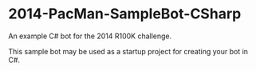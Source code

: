 2014-PacMan-SampleBot-CSharp
============================

An example C# bot for the 2014 R100K challenge.

This sample bot may be used as a startup project for creating your bot in C#.
